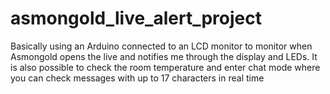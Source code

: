 # asmongold_live_alert_project
Basically using an Arduino connected to an LCD monitor to monitor when Asmongold opens the live and notifies me through the display and LEDs. It is also possible to check the room temperature and enter chat mode where you can check messages with up to 17 characters in real time
